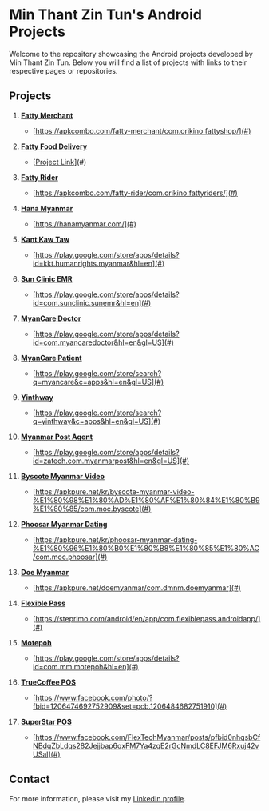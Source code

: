# Min Thant Zin Tun's Android Projects

Welcome to the repository showcasing the Android projects developed by Min Thant Zin Tun. Below you will find a list of projects with links to their respective pages or repositories.

## Projects

1. **[Fatty Merchant](#)**
   - [https://apkcombo.com/fatty-merchant/com.orikino.fattyshop/](#)

2. **[Fatty Food Delivery](#)**
   - [[Project Link](https://apkcombo.com/fatty-food-delivery/com.orikino.fatty/)](#)

3. **[Fatty Rider](#)**
   - [https://apkcombo.com/fatty-rider/com.orikino.fattyriders/](#)

4. **[Hana Myanmar](#)**
   - [https://hanamyanmar.com/](#)

5. **[Kant Kaw Taw](#)**
   - [https://play.google.com/store/apps/details?id=kkt.humanrights.myanmar&hl=en](#)

6. **[Sun Clinic EMR](#)**
   - [https://play.google.com/store/apps/details?id=com.sunclinic.sunemr&hl=en](#)

7. **[MyanCare Doctor](#)**
   - [https://play.google.com/store/apps/details?id=com.myancaredoctor&hl=en&gl=US](#)

8. **[MyanCare Patient](#)**
   - [https://play.google.com/store/search?q=myancare&c=apps&hl=en&gl=US](#)

9. **[Yinthway](#)**
   - [https://play.google.com/store/search?q=yinthway&c=apps&hl=en&gl=US](#)

10. **[Myanmar Post Agent](#)**
    - [https://play.google.com/store/apps/details?id=zatech.com.myanmarpost&hl=en&gl=US](#)

11. **[Byscote Myanmar Video](#)**
    - [https://apkpure.net/kr/byscote-myanmar-video-%E1%80%98%E1%80%AD%E1%80%AF%E1%80%84%E1%80%B9%E1%80%85/com.moc.byscote](#)

12. **[Phoosar Myanmar Dating](#)**
    - [https://apkpure.net/kr/phoosar-myanmar-dating-%E1%80%96%E1%80%B0%E1%80%B8%E1%80%85%E1%80%AC/com.moc.phoosar](#)

13. **[Doe Myanmar](#)**
    - [https://apkpure.net/doemyanmar/com.dmnm.doemyanmar](#)

14. **[Flexible Pass](#)**
    - [https://steprimo.com/android/en/app/com.flexiblepass.androidapp/](#)

15. **[Motepoh](#)**
    - [https://play.google.com/store/apps/details?id=com.mm.motepoh&hl=en](#)

16. **[TrueCoffee POS](#)**
    - [https://www.facebook.com/photo/?fbid=1206474692752909&set=pcb.1206484682751910](#)

17. **[SuperStar POS](#)**
    - [https://www.facebook.com/FlexTechMyanmar/posts/pfbid0nhqsbCfNBdqZbLdqs282Jejjbap6qxFM7Ya4zqE2rGcNmdLC8EFJM6Rxuj42vUSal](#)

## Contact

For more information, please visit my [LinkedIn profile](https://www.linkedin.com/in/min-thant-zin-tun-80a3511b7/).
